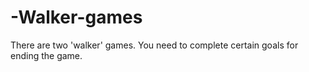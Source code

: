 # -Walker-games
There are two 'walker' games. You need to complete certain goals for ending the game.
